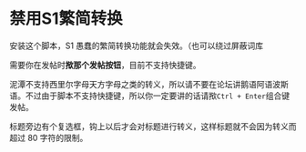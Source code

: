 # 禁用S1繁简转换

安装这个脚本，S1 愚蠢的繁简转换功能就会失效。（也可以绕过屏蔽词库

需要你在发帖时**揿那个发帖按钮**，目前不支持快捷键。

泥潭不支持西里尔字母天方字母之类的转义，所以请不要在论坛讲鹅语阿语波斯语。不过由于脚本不支持快捷键，所以你一定要讲的话请揿`Ctrl + Enter`组合键发帖。

标题旁边有个复选框，钩上以后才会对标题进行转义，这样标题就不会因为转义而超过 80 字符的限制。
